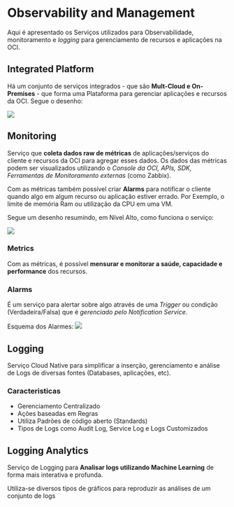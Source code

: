 # Observability and Management

Aqui é apresentado os Serviços utilizados para Observabilidade, monitoramento e *logging* para gerenciamento de recursos e aplicações na OCI.

## Integrated Platform

Há um conjunto de serviços integrados - que são **Mult-Cloud e On-Premises** - que forma uma Plataforma para gerenciar aplicações e recursos da OCI. Segue o desenho: 

![](../assets/img/topic9_img1.png)

## Monitoring

Serviço que **coleta dados raw de métricas** de aplicações/serviços do cliente e recursos da OCI para agregar esses dados. Os dados das métricas podem ser visualizados utilizando o *Console da OCI, APIs, SDK, Ferramentas de Monitoramento externas* (como Zabbix).

Com as métricas também possível criar **Alarms** para notificar o cliente quando algo em algum recurso ou aplicação estiver errado. Por Exemplo, o limite de memória Ram ou utilização da CPU em uma VM.

Segue um desenho resumindo, em Nível Alto, como funciona o serviço:

![](../assets/img/topic9_img2.png)

### Metrics

Com as métricas, é possível **mensurar e monitorar a saúde, capacidade e performance** dos recursos.

### Alarms

É um serviço para alertar sobre algo através de uma *Trigger* ou condição (Verdadeira/Falsa) que é *gerenciado pelo Notification Service*.

Esquema dos Alarmes:
![](../assets/img/topic9_img3.png)

## Logging

Serviço Cloud Native para simplificar a inserção, gerenciamento e análise de Logs de diversas fontes (Databases, aplicações, etc).

### Caracteristicas

- Gerenciamento Centralizado
- Ações baseadas em Regras 
- Utiliza Padrões de código aberto (Standards)
- Tipos de Logs como Audit Log, Service Log e Logs Customizados

## Logging Analytics

Serviço de Logging para **Analisar logs utilizando Machine Learning** de forma mais interativa e profunda. 

Utiliza-se diversos tipos de gráficos para reproduzir as análises de um conjunto de logs

